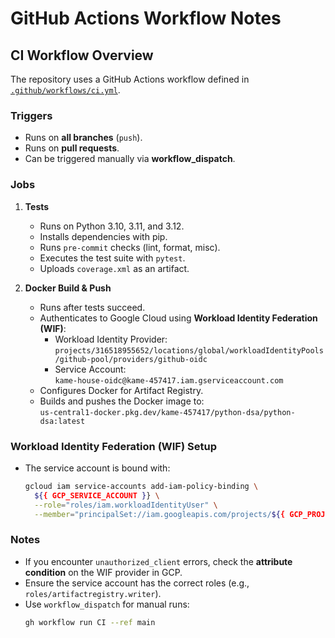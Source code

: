 # GitHub Actions Workflow Notes

## CI Workflow Overview
The repository uses a GitHub Actions workflow defined in [`.github/workflows/ci.yml`](../.github/workflows/ci.yml).

### Triggers
- Runs on **all branches** (`push`).
- Runs on **pull requests**.
- Can be triggered manually via **workflow_dispatch**.

### Jobs
1. **Tests**
   - Runs on Python 3.10, 3.11, and 3.12.
   - Installs dependencies with pip.
   - Runs `pre-commit` checks (lint, format, misc).
   - Executes the test suite with `pytest`.
   - Uploads `coverage.xml` as an artifact.

2. **Docker Build & Push**
   - Runs after tests succeed.
   - Authenticates to Google Cloud using **Workload Identity Federation (WIF)**:
     - Workload Identity Provider:  
       `projects/316518955652/locations/global/workloadIdentityPools/github-pool/providers/github-oidc`
     - Service Account:  
       `kame-house-oidc@kame-457417.iam.gserviceaccount.com`
   - Configures Docker for Artifact Registry.
   - Builds and pushes the Docker image to:  
     `us-central1-docker.pkg.dev/kame-457417/python-dsa/python-dsa:latest`

### Workload Identity Federation (WIF) Setup
- The service account is bound with:
  ```bash
  gcloud iam service-accounts add-iam-policy-binding \
    ${{ GCP_SERVICE_ACCOUNT }} \
    --role="roles/iam.workloadIdentityUser" \
    --member="principalSet://iam.googleapis.com/projects/${{ GCP_PROJECT_NUMBER }}/locations/global/workloadIdentityPools/${{ GCP_WIF_POOL }}/attribute.repository/ianlintner/python_dsa"
  ```

### Notes
- If you encounter `unauthorized_client` errors, check the **attribute condition** on the WIF provider in GCP.
- Ensure the service account has the correct roles (e.g., `roles/artifactregistry.writer`).
- Use `workflow_dispatch` for manual runs:
  ```bash
  gh workflow run CI --ref main
